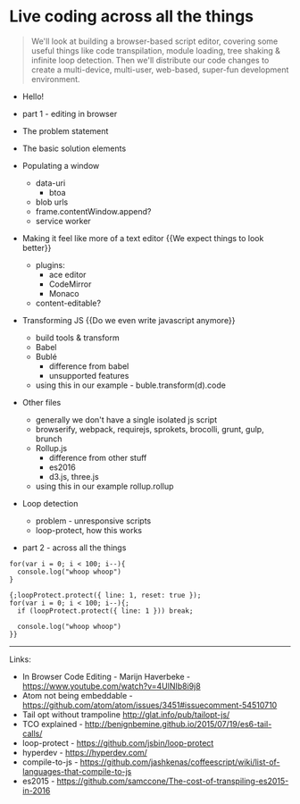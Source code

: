 # Live coding across all the things

> We'll look at building a browser-based script editor, covering some useful things like code transpilation, module loading, tree shaking & infinite loop detection. Then we'll distribute our code changes to create a multi-device, multi-user, web-based, super-fun development environment.

* Hello!
* part 1 - editing in browser
* The problem statement
* The basic solution elements
* Populating a window
  * data-uri
    * btoa
  * blob urls
  * frame.contentWindow.append?
  * service worker
* Making it feel like more of a text editor {{We expect things to look better}}
  * plugins:
    * ace editor
    * CodeMirror
    * Monaco
  * content-editable?
* Transforming JS {{Do we even write javascript anymore}}
  * build tools & transform
  * Babel
  * Bublé
    * difference from babel
    * unsupported features
  * using this in our example - buble.transform(d).code
* Other files
  * generally we don't have a single isolated js script
  * browserify, webpack, requirejs, sprokets, brocolli, grunt, gulp, brunch
  * Rollup.js
    * difference from other stuff
    * es2016
    * d3.js, three.js
  * using this in our example rollup.rollup
* Loop detection
  * problem - unresponsive scripts
  * loop-protect, how this works



* part 2 - across all the things



```
for(var i = 0; i < 100; i--){
  console.log("whoop whoop")
}

{;loopProtect.protect({ line: 1, reset: true });
for(var i = 0; i < 100; i--){;
  if (loopProtect.protect({ line: 1 })) break;

  console.log("whoop whoop")
}}
```


---

Links:
*  In Browser Code Editing - Marijn Haverbeke - https://www.youtube.com/watch?v=4UlNIb8i9j8
* Atom not being embeddable - https://github.com/atom/atom/issues/3451#issuecomment-54510710
* Tail opt without trampoline http://glat.info/pub/tailopt-js/
* TCO explained - http://benignbemine.github.io/2015/07/19/es6-tail-calls/
* loop-protect - https://github.com/jsbin/loop-protect
* hyperdev - https://hyperdev.com/
* compile-to-js - https://github.com/jashkenas/coffeescript/wiki/list-of-languages-that-compile-to-js
* es2015 - https://github.com/samccone/The-cost-of-transpiling-es2015-in-2016
